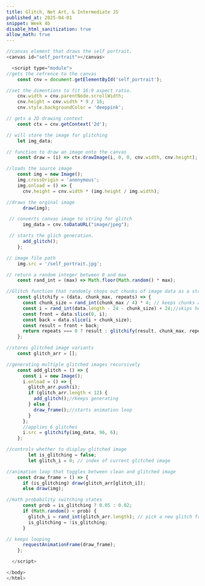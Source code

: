 ```yaml
---
title: Glitch, Net Art, & Intermediate JS
published_at: 2025-04-01
snippet: Week 4b
disable_html_sanitization: true
allow_math: true
---
```


<canvas id="self_portrait"></canvas>

  <script type="module">

    const cnv = document.getElementById('self_portrait');
    cnv.width = cnv.parentNode.scrollWidth;
    cnv.height = cnv.width * 9 / 16;
    cnv.style.backgroundColor = 'deeppink';

    const ctx = cnv.getContext('2d');

    let img_data;

    const draw = (i) => ctx.drawImage(i, 0, 0, cnv.width, cnv.height);

    const img = new Image();
    img.crossOrigin = 'anonymous'; 
    img.onload = () => {
      cnv.height = cnv.width * (img.height / img.width);
      draw(img);
      img_data = cnv.toDataURL("image/jpeg");
      add_glitch();
    };

  
    img.src = '/self_portrait.jpg';

    const rand_int = (max) => Math.floor(Math.random() * max);

    const glitchify = (data, chunk_max, repeats) => {
      const chunk_size = rand_int(chunk_max / 4) * 4;
      const i = rand_int(data.length - 24 - chunk_size) + 24;
      const front = data.slice(0, i);
      const back = data.slice(i + chunk_size);
      const result = front + back;
      return repeats === 0 ? result : glitchify(result, chunk_max, repeats - 1);
    };

    const glitch_arr = [];

    const add_glitch = () => {
      const i = new Image();
      i.onload = () => {
        glitch_arr.push(i);
        if (glitch_arr.length < 12) {
          add_glitch();
        } else {
          draw_frame();
        }
      };
      i.src = glitchify(img_data, 96, 6);
    };

    let is_glitching = false;
    let glitch_i = 0;

    const draw_frame = () => {
      if (is_glitching) draw(glitch_arr[glitch_i]);
      else draw(img);

      const prob = is_glitching ? 0.05 : 0.02;
      if (Math.random() < prob) {
        glitch_i = rand_int(glitch_arr.length);
        is_glitching = !is_glitching;
      }

      requestAnimationFrame(draw_frame);
    };

  </script>

</body>
</html>

```js
//canvas element that draws the self portrait.
<canvas id="self_portrait"></canvas>

  <script type="module">
//gets the refrence to the canvas
    const cnv = document.getElementById('self_portrait');

//set the dimentions to fit 16:9 aspect ratio.
    cnv.width = cnv.parentNode.scrollWidth;
    cnv.height = cnv.width * 9 / 16;
    cnv.style.backgroundColor = 'deeppink';

// gets a 2D drawing context
    const ctx = cnv.getContext('2d');

// will store the image for glitching
    let img_data;

// function to draw an image onto the canvas
    const draw = (i) => ctx.drawImage(i, 0, 0, cnv.width, cnv.height);

//loads the source image
    const img = new Image();
    img.crossOrigin = 'anonymous';
    img.onload = () => {
      cnv.height = cnv.width * (img.height / img.width);

//draws the orginal image
      draw(img);

 // converts canvas image to string for glitch
      img_data = cnv.toDataURL("image/jpeg");

 // starts the glich generation.
      add_glitch();
    };

// image file path
    img.src = '/self_portrait.jpg';

// return a random integer between 0 and max
    const rand_int = (max) => Math.floor(Math.random() * max);

//Glitch function that randomly chops out chunks of image data as a string
    const glitchify = (data, chunk_max, repeats) => {
      const chunk_size = rand_int(chunk_max / 4) * 4; // keeps chunks as multiples of 4
      const i = rand_int(data.length - 24 - chunk_size) + 24;//skips header
      const front = data.slice(0, i);
      const back = data.slice(i + chunk_size);
      const result = front + back;
      return repeats === 0 ? result : glitchify(result, chunk_max, repeats - 1);
    };

//stores glitched image variants
    const glitch_arr = [];

//generating multiple glitched images recursively
    const add_glitch = () => {
      const i = new Image();
      i.onload = () => {
        glitch_arr.push(i);
        if (glitch_arr.length < 12) {
          add_glitch();//keeps generating
        } else {
          draw_frame();//starts animation loop
        }
      };
      //applies 6 glitches
      i.src = glitchify(img_data, 96, 6);
    };

//controls whether to display glitched image
        let is_glitching = false;
        let glitch_i = 0; // index of current glitched image

//animation loop that toggles between clean and glitched image
    const draw_frame = () => {
      if (is_glitching) draw(glitch_arr[glitch_i]);
      else draw(img);

//math probability switching states
      const prob = is_glitching ? 0.05 : 0.02;
      if (Math.random() < prob) {
        glitch_i = rand_int(glitch_arr.length); // pick a new glitch frame
        is_glitching = !is_glitching;
      }

// keeps looping
      requestAnimationFrame(draw_frame);
    };

  </script>

</body>
</html>

```

<div style="height: 100px;"></div>
